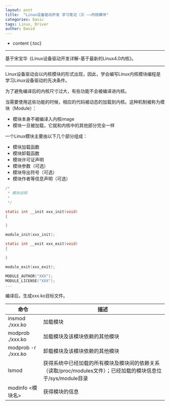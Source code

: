 ```yaml
---
layout: post
title:  "Linux设备驱动开发 学习笔记（3）——内核模块"
categories: basic
tags: Linux, Driver
author: David
---
```


* content
{:toc}

---
基于宋宝华《Linux设备驱动开发详解-基于最新的Linux4.0内核》。

---

Linux设备驱动会以内核模块的形式出现，因此，学会编写Linux内核模块编程是学习Linux设备驱动的先决条件。

为了避免编译后的内核尺寸过大，有些功能不会被编译进内核。

当需要使用这些功能的时候，相应的代码被动态的加载到内核。这种机制被称为模块（Module）：

* 模块本身不被编译入内核image
* 模块一旦被加载，它就和内核中的其他部分完全一样

一个Linux模块主要由以下几个部分组成：

* 模块加载函数
* 模块卸载函数
* 模块许可证声明
* 模块参数（可选）
* 模块导出符号（可选）
* 模块作者等信息声明（可选）

```c
/*
 * 模块说明
 *
 */

static int __init xxx_init(void)
{

}

module_init(xxx_init);

static int __exit xxx_exit(void)
{

}

module_exit(xxx_exit);

MODULE_AUTHOR("XXX");
MODULE_LICENSE("XXX");
...
```

编译后，生成xxx.ko目标文件。

| 命令 | 描述 |
|---|---|
| insmod ./xxx.ko | 加载模块 |
| modprob ./xxx.ko | 加载模块及该模块依赖的其他模块 |
| modprob -r ./xxx.ko | 卸载模块及该模块依赖的其他模块 |
| lsmod | 获得系统中已经加载的所有模块及模块间的依赖关系（读取/proc/modules文件）；已经加载的模块信息位于/sys/module目录 |
| modinfo <模块名> | 获得模块的信息 |

